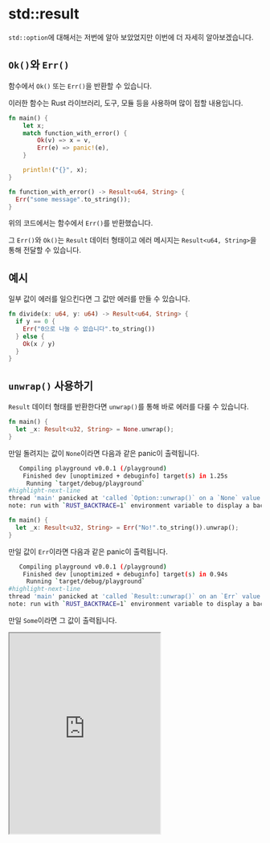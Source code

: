 # std::result

`std::option`에 대해서는 저번에 알아 보았었지만 이번에 더 자세히 알아보겠습니다.

## `Ok()`와 `Err()`

함수에서 `Ok()` 또는 `Err()`을 반환할 수 있습니다.

이러한 함수는 Rust 라이브러리, 도구, 모듈 등을 사용하며 많이 접할 내용입니다.

```rust
fn main() {
    let x;
    match function_with_error() {
        Ok(v) => x = v,
        Err(e) => panic!(e),
    }

    println!("{}", x);
}

fn function_with_error() -> Result<u64, String> {
  Err("some message".to_string());
}
```

위의 코드에서는 함수에서 `Err()`를 반환했습니다.

그 `Err()`와 `Ok()`는 `Result` 데이터 형태이고 에러 메시지는 `Result<u64, String>`을 통해 전달할 수 있습니다.

## 예시

일부 값이 에러를 일으킨다면 그 값만 에러를 만들 수 있습니다.

```rust
fn divide(x: u64, y: u64) -> Result<u64, String> {
  if y == 0 {
    Err("0으로 나눌 수 없습니다".to_string())
  } else {
    Ok(x / y)
  }
}
```

## `unwrap()` 사용하기

`Result` 데이터 형태를 반환한다면 `unwrap()`를 통해 바로 에러를 다룰 수 있습니다.

```rust
fn main() {
  let _x: Result<u32, String> = None.unwrap();
}
```

만일 돌려지는 값이 `None`이라면 다음과 같은 panic이 출력됩니다.

```sh
   Compiling playground v0.0.1 (/playground)
    Finished dev [unoptimized + debuginfo] target(s) in 1.25s
     Running `target/debug/playground`
#highlight-next-line
thread 'main' panicked at 'called `Option::unwrap()` on a `None` value', src/main.rs:3:38
note: run with `RUST_BACKTRACE=1` environment variable to display a backtrace
```

```rust
fn main() {
  let _x: Result<u32, String> = Err("No!".to_string()).unwrap();
}
```

만일 값이 `Err`이라면 다음과 같은 panic이 출력됩니다.

```sh
   Compiling playground v0.0.1 (/playground)
    Finished dev [unoptimized + debuginfo] target(s) in 0.94s
     Running `target/debug/playground`
#highlight-next-line
thread 'main' panicked at 'called `Result::unwrap()` on an `Err` value: "No!"', src/main.rs:3:56
note: run with `RUST_BACKTRACE=1` environment variable to display a backtrace
```

만일 `Some`이라면 그 값이 출력됩니다.

<iframe
  loading="lazy"
  title="Rust Playground"
  src="https://play.rust-lang.org/?version=stable&mode=debug&edition=2021&code=fn%20main()%20%7B%0D%0A%20%20let%20x%3A%20%26str%20%3D%20Some(%22Hello%22).unwrap()%3B%0D%0A%20%20println!(%22%7Bx%7D%22)%3B%0D%0A%7D`"
  height="400"
/>
